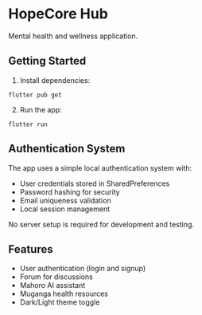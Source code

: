 # HopeCore Hub

Mental health and wellness application.

## Getting Started

1. Install dependencies:
```
flutter pub get
```

2. Run the app:
```
flutter run
```

## Authentication System

The app uses a simple local authentication system with:
- User credentials stored in SharedPreferences
- Password hashing for security
- Email uniqueness validation
- Local session management

No server setup is required for development and testing.

## Features

- User authentication (login and signup)
- Forum for discussions
- Mahoro AI assistant
- Muganga health resources
- Dark/Light theme toggle
